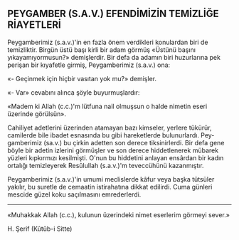 ## PEYGAMBER (S.A.V.) EFENDİMİZİN TEMİZLİĞE RİAYETLERİ

Peygamberimiz (s.a.v.)'in en fazla önem ver­dikleri konulardan biri de temizliktir. Birgün üstü başı kirli bir adam görmüş «Üstünü başını yıkayamıyormusun?» demişlerdir. Bir defa da ada­mın biri huzurlarına pek perişan bir kıyafetle girmiş, Peygamberimiz (s.a.v.) ona:

«- Geçinmek için hiçbir vasıtan yok mu?» demişler.

«- Var» cevabını alınca şöyle buyurmuşlar­dır:

«Madem ki Allah (c.c.)'m lütfuna nail olmuş­sun o halde nimetin eseri üzerinde görülsün».

Cahiliyet adetlerini üzerinden atamayan bazı kimseler, yerlere tükürür, camilerde bile ibadet esnasında bu gibi hareketlerde bulunurlardı. Pey­gamberimiz (sa.v.) bu çirkin adetten son dere­ce tiksinirlerdi. Bir defa gene böyle bir adetin izlerini görmüşler ve son derece hiddetlenerek mübarek yüzleri kıpkırmızı kesilmişti. O'nun bu hiddetini anlayan ensârdan bir kadın ortalığı temizleyerek Resûlullah (s.a.v.)'m teveccühünü ka­zanmıştır.

Peygamberimiz (s.a.v.)'in umumi meclislerde kâfur veya başka tütsüler yakılır, bu suretle de cemaatin istirahatına dikkat edilirdi. Cuma gün­leri mescide güzel koku saçılmasını emrederler­di.

***

«Muhakkak Allah (c.c.), kulunun üzerindeki nimet eserlerim görmeyi sever.»

H. Şerif (Kûtûb-i Sitte)
